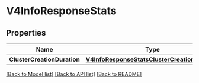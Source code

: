 # V4InfoResponseStats

## Properties

Name | Type | Description | Notes
------------ | ------------- | ------------- | -------------
**ClusterCreationDuration** | [**V4InfoResponseStatsClusterCreationDuration**](V4InfoResponse_stats_cluster_creation_duration.md) |  | [optional] 

[[Back to Model list]](../README.md#documentation-for-models) [[Back to API list]](../README.md#documentation-for-api-endpoints) [[Back to README]](../README.md)



